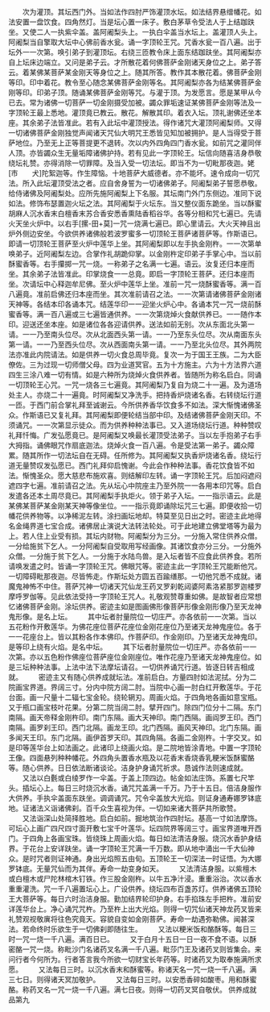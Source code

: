 <!-- { "loadSidebar": true } -->
　　次为灌顶。其坛西门外。当如法作四肘严饰灌顶水坛。如法结界悬缯幡花。如法安置一盘饮食。四角然灯。当是坛心置一床子。敷白茅草令受法人于上结跏趺坐。又使二人一执紫伞盖。盖阿阇梨头上。一执白伞盖当水坛上。盖灌顶人头上。阿阇梨当自擎取大坛中心佛前香水瓮。诵一字顶轮王咒。咒香水瓮一百八遍。出于坛外一一次第。唤引弟子到灌顶坛。右绕三匝教令床上面东结跏趺坐。其阿阇梨亦自上坛床边端立。又问是弟子云。才所散花着何佛菩萨金刚诸天身位之上。弟子答云。着某佛某菩萨某金刚天等身位之上。随其所答。教作其本散花着。佛菩萨金刚等印。印中着花。教令至心随念某佛菩萨金刚等名。其阿阇梨亦各为结某佛菩萨金刚等印。印弟子顶。随诵某佛菩萨金刚等咒。与灌于顶。为发愿言。愿是某甲从今已去。常为诸佛一切菩萨一切金刚摄受加被。蠲众罪垢速证某佛菩萨金刚等法及一字顶轮王最上悉地。灌顶竟已教云。散花。解散其印。着衣入坛。顶礼谢佛还坐本座。其余弟子法皆准此。若有入此坛中灌顶授法。得作诸咒大灌顶阿阇梨师。又得一切诸佛菩萨金刚独觉声闻诸天咒仙大明咒王悉皆见知加被拥护。是人当得受于菩萨地位。乃至无上正等菩提更不退转。次以内外四角四门香水瓮。如前咒之灌同伴人顶。亦皆蠲众生无量垢障诸佛护持。若有见此一字顶轮王。坛信向随喜洁身恭敬绕坛礼赞。亦得消除一切罪障。及当入受一切法坛。即当不为一切毗那夜迦。姥[巿　　犬]陀絮迦等。作生障恼。十地菩萨大威德者。亦不能坏。速令成向一切咒法。所入此坛灌顶受法之者。应自舍身誓为一切诸佛弟子。阿阇梨弟子誓愿恭敬。给侍诸佛及阿阇梨处。应所先施阿阇梨上下名服。其坛南门外门东侧边。准同下说如法。修饰布瑟置迦火坛之法。其阿阇梨于火坛东。当又整仪面东跪坐。当以酥蜜胡麻人沉水香末白檀香末苏合香安悉香熏陆香稻谷华。各等分相和咒七遍已。先请火天坐火炉中。以右手[摞-田+莫]一咒一烧满七遍已。即心里请云。大火天神且出炉外侧边安坐。今欲供养诸佛般若波罗蜜多一切顶轮王菩萨诸菩萨等。作斯语已。即请一切顶轮王菩萨至火炉中莲华上坐。其阿阇梨即以左手执金刚杵。一一次第单唤弟子。近阿阇梨左边。合掌作礼胡跪仰掌。以金刚杵定印弟子手掌心中。当以前酥蜜香等。右手攥掷一咒一烧。一称弟子之名满一七遍。语云。汝复还归本座而坐。其余弟子法皆准此。印掌烧食一一总竟。即启一字顶轮王菩萨。还归本座而坐。次请坛中心释迦牟尼佛。至火炉中莲华上坐。准前一咒一烧酥蜜香等。满一百八遍竟。准前启佛还归本座而坐。其次准前请召之法。一一次第请诸佛菩萨金刚诸天神等。各结本印各诵本咒。结莲华印一一迎坐火炉心中。各诵本咒一咒一烧前酥蜜香等。满一百八遍或三七遍皆通供养。一一次第烧焯火食献供养已。一一随作本印。迎送还坐本座。如是诸位各各迎请供养。送法如前无别。次从东面北头第一请。一一乃至南头位尽。次从北面西头第一请。一一乃至东头位尽。次从南面东头第一请。一一乃至西头位尽。次从西面南头第一请。一一乃至北头位尽。其外两院法亦准此内院请法。如是供养一切火食总周毕竟。复次一为于国王王族。二为大臣僚佐。三为过现一切师僧父母。四为业道冥官。五为十方施主。六为十方法界六道四生三涂八难一切有情。如是六种所为烧焯火食供养者。皆随所为称名启白。同诵一切顶轮王心咒。一咒一烧各三七遍竟。其阿阇梨乃复自为烧二十一遍。及为道场处主人。亦烧二十一遍竟。时阿阇梨又净洗手。把持香炉烧诸名香。右转绕坛行道一匝。于西门前合掌礼拜至诚谢云。今所供养香华饮食多不如法。深大惭愧诸佛圣众。作斯语已又复礼拜。其阿阇梨即便轮结当部中印。及结诸佛菩萨金刚天印。不须诵咒。一一次第显示徒众。而为供养种种法事已。又入道场绕坛行道。种种赞叹礼拜忏悔。广发弘愿竟已。是阿阇梨又唤最长灌顶受法弟子。当以左手抱弟子右手大拇指。诵佛眼咒作扇底迦法。烧焯火食一百八遍。令是受法第一弟子。蠲众障累。随其所作一切法坛自在无碍。任所修为。其阿阇梨又执香炉烧诸名香。绕坛行道无量赞叹发弘愿已。西门礼拜仰启愧谢。今此会作种种法事。香花饮食皆不如法。惭愧圣众。愿大慈悲布施欢喜。则结解印左转。诵一字顶轮王咒。后加闷遮闷遮四字七遍。准前请召之法。先从坛心中院座主乃至外院一一各用本印咒等。启白发遣各还本土周尽竟已。其阿阇梨手执炬火。领于弟子入坛。一一指示语云。此是某佛某菩萨某金刚某天神等像坐位。一一指示竟即诵除坛咒三七遍。即便收拾一切幡花供养物等。以净稀泥左转。涂扫画坛地却。特莫至见日出之时。密迹主此地得名金绳界道七宝合成。诸佛居止演说大法转法轮处。可于此地建立佛堂塔等为最为上。若人住上业受有损。其坛内财物。阿阇梨分为三分。一分施入常住供养众僧。一分给施贫下乞人。一分阿阇梨自受取用写经画像。其诸饮食亦分三分。一分施外众僧。一分施于贫下乞人。一分施于水陆鸟兽。是入坛者皆不应食此供养食。若所请唤发遣之时。皆诵一字顶轮王咒。佛眼咒等。密迹主此一字顶轮王咒能断他咒。一切障碍毗那夜迦。尽皆怖走。作斯坛处方圆五百踰缮那。一切他咒悉不成就。诸魔鬼神怖不中住。菩萨咒神一切诸天咒仙龙王药叉罗刹乾闼婆阿素洛紧那罗迦楼罗摩呼罗伽等。见此依法受持一字顶轮王咒人。礼敬观赞尊重如佛。是故智者应常想忆诸佛菩萨金刚。涂坛供养。密迹主如是图画佛形像菩萨形像金刚形像乃至天龙神鬼形像。是名上坛。
　　其中坛者肘量院位一切庄严。亦各依前一一次第。当以五花粉作开敷莲华。为佛花座位菩萨花座位金刚花座位乃至诸天龙神鬼座位。各于一一花座台上。皆以其粉各作本佛印。作菩萨印。作金刚印。乃至诸天龙神鬼印。是等印上绕有火焰。是名中坛。
　　其下坛者肘量院位一切庄严。亦各依前一一次第。亦以五色粉作佛座位菩萨座位金刚座位。唯作花座乃至诸天龙神鬼座位。如是三坛种种法事。上法中法下法摩坛请召。一切供养诵咒行道。皆逐日转吉相成就。
　　密迹主又有随心供养成就坛法。准前启白。方量四肘如法泥拭。分为二院画宝界道。界阔三寸。分内中院方阔二肘。当院中心画一肘白红开敷莲华。于花台面。画一尺量十二辐七宝金轮。绕轮辋刃。周画火焰。于四角地各画如意宝瓶。又于瓶口画宝枝叶花果。分第二院当阔二肘。擘开四门。除四门位分十二隔。东门南隔。画天帝释金刚杵印。南门东隔。画大天神印。南门西隔。画阎罗王印。西门南隔。画罗刹王印。西门北隔。画龙王印。北门西隔。画风天神印。北门东隔。画多闻天王印。东门北隔。画伊首罗天印。其四角隔。各画二金刚杵。十字交叉。如是印等莲华台上如法画之。此诸印上绕画火焰。是二院地皆涂青地。中置一字顶轮王像。四面悬列种种幡花。外四角头置香水瓶及以花香末香烧香乳粳米饭酥蜜酪等。随心供养。日日依法断诸谈论。洁身护身诵咒祈求。恳诚作法则速成就。
　　又法以白氎或白绫罗作一伞盖。于盖上顶四边。帖金如法庄饰。系置七尺竿头。插坛心上。每日三时烧沉水香。诵咒咒盖满一千万。乃于十五日。倍洁身服作大供养。手执伞盖面东趺坐。调调诵咒。咒令伞盖放大光焰。则证身通寿娜罗钵底地。证诸法义诣诸佛刹。百千众生喜视为伴。一切如来诸大菩萨共所歌赞。
　　又法诣深山处简择胜地。启白如前。掘地筑治作四肘坛。基高一寸如法摩饰。可坛心上画广四尺四寸面开敷七宝千叶莲华。坛四院界等阔三寸。画宝界道唯开西门。于四角上各画宝珠。皆绕珠上周画火焰。每日如法清洁身服。烧沉水香护身结界。于花台上安详趺坐。诵一字顶轮王咒满一千万数。即从地中涌出一千大仙神众。是时咒者则证神通。身出光焰照五由旬。五顶轮王一切深法一时证悟。为大娜罗钵底。无量咒仙而为其伴。寿命一劫变身如天。
　　又法清洁身服。以紫檀木或白檀木或尸陀林棺木钉铁。作三股金刚杵。以牛五净汁浸。重重浴治。次以香水重重灌洗。咒一千八遍置坛心上。广设供养。绕坛四布百盏苏灯。供养诸佛五顶轮王大菩萨等。每日六时治洁身服。勤加结界轮印护身。右手掐珠左手把杵。准前安详莲华台上。净心诵咒咒杵。乃至杵上出大光焰。则得一切咒仙诸天神龙药叉皆来礼赞观视敬廙将往色究竟天。容貌自变如金刚菩萨。寿命一劫遇弥勒佛。闻甚深法。若命终时乐欲生于一切佛刹即随往生。
　　又法以粳米饭和酪酥等。每日三时一咒一烧一千八遍。满百日已。
　　又于白月十五日一日一夜不食不语。以酥密酪一咒一烧。称毗沙门名诸药叉名满一千八遍。毗莎门王及诸药叉则皆集会。来问行者今何所为。行者答言我今所欲一切财宝长年药等。时诸药叉为取奉施满所求愿。
　　又法每日三时。以沉水香末和酥蜜等。称诸天名一咒一烧一千八遍。满三七日。则得诸天冥加敬护。
　　又法每日三时。以安悉香碎如酸枣。用和酥蜜酪。称药叉名一咒一烧一千八遍。满七日夜。则得一切药叉冥自敬伏。
供养成就品第九
